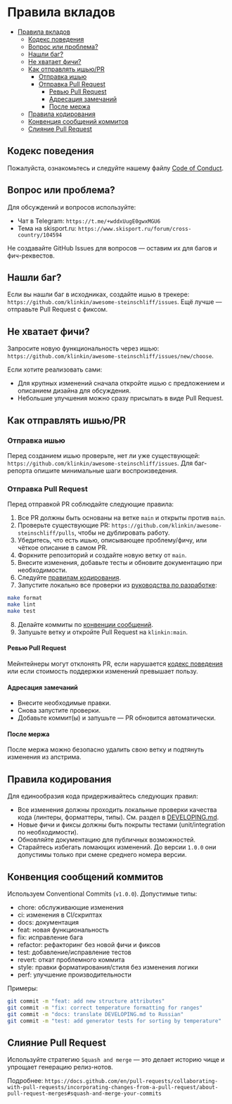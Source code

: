 # Правила вкладов

- [Правила вкладов](#правила-вкладов)
  - [ Кодекс поведения](#-кодекс-поведения)
  - [ Вопрос или проблема?](#-вопрос-или-проблема)
  - [ Нашли баг?](#-нашли-баг)
  - [ Не хватает фичи?](#-не-хватает-фичи)
  - [ Как отправлять ишью/PR](#-как-отправлять-ишьюpr)
    - [Отправка ишью](#отправка-ишью)
    - [Отправка Pull Request](#отправка-pull-request)
      - [Ревью Pull Request](#ревью-pull-request)
      - [Адресация замечаний](#адресация-замечаний)
      - [После мержа](#после-мержа)
  - [ Правила кодирования](#-правила-кодирования)
  - [ Конвенция сообщений коммитов](#-конвенция-сообщений-коммитов)
  - [ Слияние Pull Request](#-слияние-pull-request)

## <a name="coc"></a> Кодекс поведения

Пожалуйста, ознакомьтесь и следуйте нашему файлу [Code of Conduct](code-of-conduct.md).

## <a name="question"></a> Вопрос или проблема?

Для обсуждений и вопросов используйте:

- Чат в Telegram: `https://t.me/+wddxUugE0gwxMGU6`
- Тема на skisport.ru: `https://www.skisport.ru/forum/cross-country/104594`

Не создавайте GitHub Issues для вопросов — оставим их для багов и фич-реквестов.

## <a name="issue"></a> Нашли баг?

Если вы нашли баг в исходниках, создайте ишью в трекере: `https://github.com/klinkin/awesome-steinschliff/issues`.
Ещё лучше — отправьте Pull Request с фиксом.

## <a name="feature"></a> Не хватает фичи?

Запросите новую функциональность через ишью: `https://github.com/klinkin/awesome-steinschliff/issues/new/choose`.

Если хотите реализовать сами:

- Для крупных изменений сначала откройте ишью с предложением и описанием дизайна для обсуждения.
- Небольшие улучшения можно сразу присылать в виде Pull Request.

## <a name="submit"></a> Как отправлять ишью/PR

### Отправка ишью

Перед созданием ишью проверьте, нет ли уже существующей: `https://github.com/klinkin/awesome-steinschliff/issues`.
Для баг-репорта опишите минимальные шаги воспроизведения.

### Отправка Pull Request

Перед отправкой PR соблюдайте следующие правила:

1. Все PR должны быть основаны на ветке `main` и открыты против `main`.
2. Проверьте существующие PR: `https://github.com/klinkin/awesome-steinschliff/pulls`, чтобы не дублировать работу.
3. Убедитесь, что есть ишью, описывающее проблему/фичу, или чёткое описание в самом PR.
4. Форкните репозиторий и создайте новую ветку от `main`.
5. Внесите изменения, добавьте тесты и обновите документацию при необходимости.
6. Следуйте [правилам кодирования](#rules).
7. Запустите локально все проверки из [руководства по разработке](DEVELOPING.md):

```bash
make format
make lint
make test
```

8. Делайте коммиты по [конвенции сообщений](#commit).
9. Запушьте ветку и откройте Pull Request на `klinkin:main`.

#### Ревью Pull Request

Мейнтейнеры могут отклонять PR, если нарушается [кодекс поведения](code-of-conduct.md) или если стоимость поддержки изменений превышает пользу.

#### Адресация замечаний

- Внесите необходимые правки.
- Снова запустите проверки.
- Добавьте коммит(ы) и запушьте — PR обновится автоматически.

#### После мержа

После мержа можно безопасно удалить свою ветку и подтянуть изменения из апстрима.

## <a name="rules"></a> Правила кодирования

Для единообразия кода придерживайтесь следующих правил:

- Все изменения должны проходить локальные проверки качества кода (линтеры, форматтеры, типы). См. раздел в [DEVELOPING.md](DEVELOPING.md).
- Новые фичи и фиксы должны быть покрыты тестами (unit/integration по необходимости).
- Обновляйте документацию для публичных возможностей.
- Старайтесь избегать ломающих изменений. До версии `1.0.0` они допустимы только при смене среднего номера версии.

## <a name="commit"></a> Конвенция сообщений коммитов

Используем Conventional Commits (`v1.0.0`). Допустимые типы:

- chore: обслуживающие изменения
- ci: изменения в CI/скриптах
- docs: документация
- feat: новая функциональность
- fix: исправление бага
- refactor: рефакторинг без новой фичи и фиксов
- test: добавление/исправление тестов
- revert: откат проблемного коммита
- style: правки форматирования/стиля без изменения логики
- perf: улучшение производительности

Примеры:

```bash
git commit -m "feat: add new structure attributes"
git commit -m "fix: correct temperature formatting for ranges"
git commit -m "docs: translate DEVELOPING.md to Russian"
git commit -m "test: add generator tests for sorting by temperature"
```

## <a name="merge"></a> Слияние Pull Request

Используйте стратегию `Squash and merge` — это делает историю чище и упрощает генерацию релиз-нотов.

Подробнее: `https://docs.github.com/en/pull-requests/collaborating-with-pull-requests/incorporating-changes-from-a-pull-request/about-pull-request-merges#squash-and-merge-your-commits`
